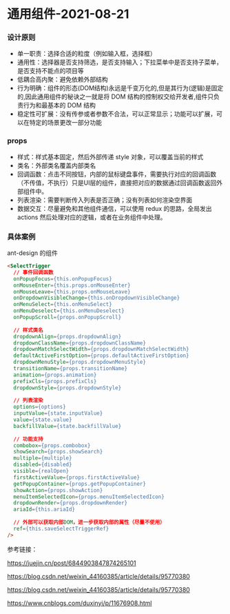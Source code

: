 # 通用组件-2021-08-21

### 设计原则

- 单一职责：选择合适的粒度（例如输入框，选择框）
- 通用性：选择器是否支持筛选，是否支持输入；下拉菜单中是否支持子菜单，是否支持不能点的项目等
- 低耦合高内聚：避免依赖外部结构
- 行为明确：组件的形态(DOM结构)永远是千变万化的,但是其行为(逻辑)是固定的,因此通用组件的秘诀之一就是将 DOM 结构的控制权交给开发者,组件只负责行为和最基本的 DOM 结构
- 稳定性可扩展：没有传参或者参数不合法，可以正常显示；功能可以扩展，可以在特定的场景更改一部分功能

### props

- 样式：样式基本固定，然后外部传递 style 对象，可以覆盖当前的样式
- 类名：外部类名覆盖内部类名
- 回调函数：点击不同按钮，内部的鼠标键盘事件，需要执行对应的回调函数（不传值，不执行）只是UI层的组件，直接把对应的数据通过回调函数返回外部组件中。
- 列表渲染：需要判断传入列表是否正确；没有列表如何渲染空界面
- 数据交互：尽量避免和其他组件通信，可以使用 redux 的思路，全局发出 actions 然后处理对应的逻辑，或者在业务组件中处理。

### 具体案例

ant-design 的组件

~~~html
<SelectTrigger
  // 事件回调函数
  onPopupFocus={this.onPopupFocus}
  onMouseEnter={this.props.onMouseEnter}
  onMouseLeave={this.props.onMouseLeave}
  onDropdownVisibleChange={this.onDropdownVisibleChange}
  onMenuSelect={this.onMenuSelect}
  onMenuDeselect={this.onMenuDeselect}
  onPopupScroll={props.onPopupScroll}
  
  // 样式类名
  dropdownAlign={props.dropdownAlign}
  dropdownClassName={props.dropdownClassName}
  dropdownMatchSelectWidth={props.dropdownMatchSelectWidth}
  defaultActiveFirstOption={props.defaultActiveFirstOption}
  dropdownMenuStyle={props.dropdownMenuStyle}
  transitionName={props.transitionName}
  animation={props.animation}
  prefixCls={props.prefixCls}
  dropdownStyle={props.dropdownStyle}
  	
  // 列表渲染
  options={options}
  inputValue={state.inputValue}
  value={state.value}
  backfillValue={state.backfillValue}
  
  // 功能支持
  combobox={props.combobox}
  showSearch={props.showSearch}
  multiple={multiple}
  disabled={disabled}
  visible={realOpen}
  firstActiveValue={props.firstActiveValue}
  getPopupContainer={props.getPopupContainer}
  showAction={props.showAction}
  menuItemSelectedIcon={props.menuItemSelectedIcon}
  dropdownRender={props.dropdownRender}
  ariaId={this.ariaId}
  
  // 外部可以获取内部DOM，进一步获取内部的属性（尽量不使用）
  ref={this.saveSelectTriggerRef}
/>
~~~



参考链接：

https://juejin.cn/post/6844903847874265101

https://blog.csdn.net/weixin_44160385/article/details/95770380

https://blog.csdn.net/weixin_44160385/article/details/95770380

https://www.cnblogs.com/duxinyi/p/11676908.html
